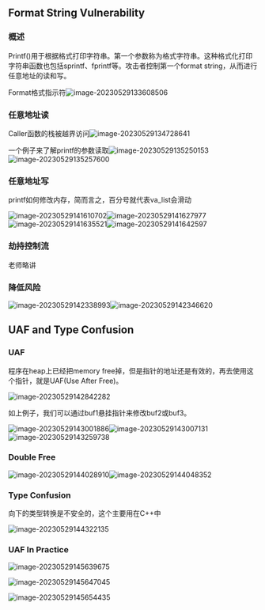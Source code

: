 ## Format String Vulnerability

### 概述

Printf()用于根据格式打印字符串。第一个参数称为格式字符串。这种格式化打印字符串函数也包括sprintf、fprintf等。攻击者控制第一个format string，从而进行任意地址的读和写。

Format格式指示符![image-20230529133608506](../img/5.25/image-20230529133608506.png)

### 任意地址读

Caller函数的栈被越界访问![image-20230529134728641](../img/5.25/image-20230529134728641.png)

一个例子来了解printf的参数读取![image-20230529135250153](../img/5.25/image-20230529135250153.png)![image-20230529135257600](../img/5.25/image-20230529135257600.png)

### 任意地址写

printf如何修改内存，简而言之，百分号就代表va_list会滑动

![image-20230529141610702](../img/5.25/image-20230529141610702.png)![image-20230529141627977](../img/5.25/image-20230529141627977.png)![image-20230529141635521](../img/5.25/image-20230529141635521.png)![image-20230529141642597](../img/5.25/image-20230529141642597.png)

### 劫持控制流

老师略讲

### 降低风险

![image-20230529142338993](../img/5.25/image-20230529142338993.png)![image-20230529142346620](../img/5.25/image-20230529142346620.png)

## UAF and Type Confusion

### UAF

程序在heap上已经把memory free掉，但是指针的地址还是有效的，再去使用这个指针，就是UAF(Use After Free)。

![image-20230529142842282](../img/5.25/image-20230529142842282.png)

如上例子，我们可以通过buf1悬挂指针来修改buf2或buf3。

![image-20230529143001886](../img/5.25/image-20230529143001886.png)![image-20230529143007131](../img/5.25/image-20230529143007131.png)![image-20230529143259738](../img/5.25/image-20230529143259738.png)

### Double Free

![image-20230529144028910](../img/5.25/image-20230529144028910.png)![image-20230529144048352](../img/5.25/image-20230529144048352.png)

### Type Confusion

向下的类型转换是不安全的，这个主要用在C++中

![image-20230529144322135](../img/5.25/image-20230529144322135.png)

### UAF In Practice

![image-20230529145639675](../img/5.25/image-20230529145639675.png)

![image-20230529145647045](../img/5.25/image-20230529145647045.png)

![image-20230529145654435](../img/5.25/image-20230529145654435.png)
